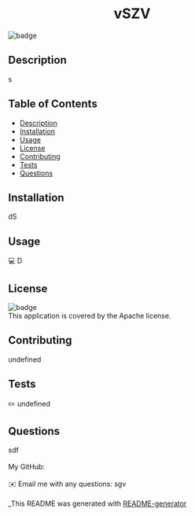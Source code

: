 
  <h1 align="center">vSZV </h1>
  
![badge](https://img.shields.io/badge/license-Apache-brightgreen)<br />
## Description
 s
## Table of Contents
- [Description](#description)
- [Installation](#installation)
- [Usage](#usage)
- [License](#license)
- [Contributing](#contributing)
- [Tests](#tests)
- [Questions](#questions)
## Installation
 dS
## Usage
💻 D
## License
![badge](https://img.shields.io/badge/license-Apache-brightgreen)
<br />
This application is covered by the Apache license. 
## Contributing
 undefined
## Tests
✏️ undefined
## Questions
 sdf<br />
<br />
 My GitHub: [](https://github.com/)<br />
<br />
✉️ Email me with any questions: sgv<br /><br />
_This README was generated with [README-generator](https://github.com/jpd61/README-generator)
  